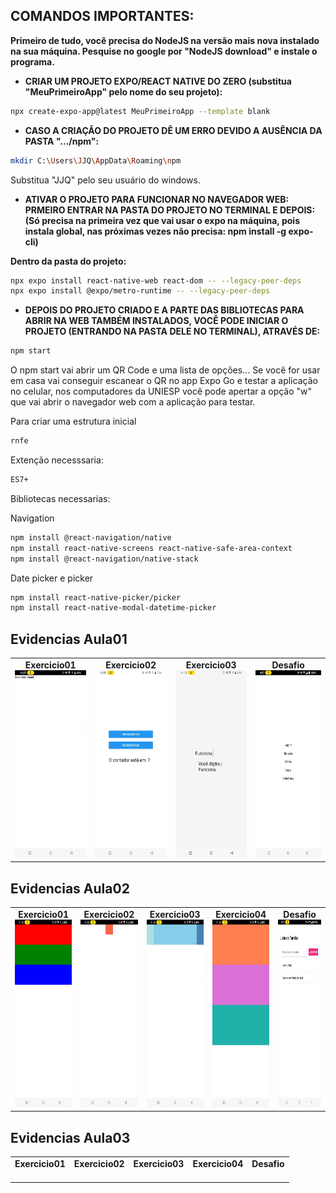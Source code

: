 ## **COMANDOS IMPORTANTES:**

**Primeiro de tudo, você precisa do NodeJS na versão mais nova instalado na sua máquina. Pesquise no google por "NodeJS download" e instale o programa.**

- **CRIAR UM PROJETO EXPO/REACT NATIVE DO ZERO (substitua "MeuPrimeiroApp" pelo nome do seu projeto):**
````bash
npx create-expo-app@latest MeuPrimeiroApp --template blank
````
- **CASO A CRIAÇÃO DO PROJETO DÊ UM ERRO DEVIDO A AUSÊNCIA DA PASTA ".../npm":**
````bash
mkdir C:\Users\JJQ\AppData\Roaming\npm
````
Substitua "JJQ" pelo seu usuário do windows.
- **ATIVAR O PROJETO PARA FUNCIONAR NO NAVEGADOR WEB:**
**PRMEIRO ENTRAR NA PASTA DO PROJETO NO TERMINAL E DEPOIS:** 
**(Só precisa na primeira vez que vai usar o expo na máquina, pois instala global, nas próximas vezes não precisa: npm install -g expo-cli)**
            
**Dentro da pasta do projeto:**
````bash
npx expo install react-native-web react-dom -- --legacy-peer-deps
npx expo install @expo/metro-runtime -- --legacy-peer-deps
````
- **DEPOIS DO PROJETO CRIADO E A PARTE DAS BIBLIOTECAS PARA ABRIR NA WEB TAMBÉM INSTALADOS, VOCÊ PODE INICIAR O PROJETO (ENTRANDO NA PASTA DELE NO TERMINAL), ATRAVÉS DE:**
````bash
npm start
````
O npm start vai abrir um QR Code e uma lista de opções... Se você for usar em casa vai conseguir escanear o QR no app Expo Go e testar a aplicação no celular, nos computadores da UNIESP você pode apertar a opção "w" que vai abrir o navegador web com a aplicação para testar.

Para criar uma estrutura inicial
````bash
rnfe
````
Extenção necesssaria:
````bash
ES7+
````
Bibliotecas necessarias:

Navigation
````bash
npm install @react-navigation/native
npm install react-native-screens react-native-safe-area-context
npm install @react-navigation/native-stack
````

Date picker e picker
````bash
npm install react-native-picker/picker
npm install react-native-modal-datetime-picker
````

## Evidencias Aula01

<table>
  <tr>
    <td align="center">
      <b>Exercicio01</b><br>
      <img src="https://github.com/Danielpqueiroz/uniesp_react_native/blob/main/react-native-2/aula01/reports/Ex01.jpeg?raw=true" height="300px" />
    </td>
    <td align="center">
      <b>Exercicio02</b><br>
      <img src="https://github.com/Danielpqueiroz/uniesp_react_native/blob/main/react-native-2/aula01/reports/Ex02.jpeg?raw=true" height="300px" />
    </td>
    <td align="center">
      <b>Exercicio03</b><br>
      <img src="https://github.com/Danielpqueiroz/uniesp_react_native/blob/main/react-native-2/aula01/reports/Ex03.jpeg?raw=true" height="300px" />
    </td>
    <td align="center">
      <b>Desafio</b><br>
      <img src="https://github.com/Danielpqueiroz/uniesp_react_native/blob/main/react-native-2/aula01_desafio/reports/Lista%20de%20itens.jpeg?raw=true" height="300px" />
    </td>
  </tr>
</table>

## Evidencias Aula02

<table>
  <tr>
    <td align="center">
      <b>Exercicio01</b><br>
      <img src="https://github.com/Danielpqueiroz/uniesp_react_native/blob/main/react-native-2/aula02/reports/ex01.jpeg?raw=true" height="300px" />
    </td>
    <td align="center">
      <b>Exercicio02</b><br>
      <img src="https://github.com/Danielpqueiroz/uniesp_react_native/blob/main/react-native-2/aula02/reports/ex02.jpeg?raw=true" height="300px" />
    </td>
    <td align="center">
      <b>Exercicio03</b><br>
      <img src="https://github.com/Danielpqueiroz/uniesp_react_native/blob/main/react-native-2/aula02/reports/ex03.jpeg?raw=true" height="300px" />
    </td>
    <td align="center">
      <b>Exercicio04</b><br>
      <img src="https://github.com/Danielpqueiroz/uniesp_react_native/blob/main/react-native-2/aula02/reports/ex04.jpeg?raw=true" height="300px" />
    </td>
    <td align="center">
      <b>Desafio</b><br>
      <img src="https://github.com/Danielpqueiroz/uniesp_react_native/blob/main/react-native-2/aula02_desafio/reports/Lista%20de%20tarefas.jpeg?raw=true" height="300px" />
    </td>
  </tr>
</table>

## Evidencias Aula03

<table>
  <tr>
    <td align="center">
      <b>Exercicio01</b><br>
      <img src="" height="300px" />
    </td>
    <td align="center">
      <b>Exercicio02</b><br>
      <img src="" height="300px" />
    </td>
    <td align="center">
      <b>Exercicio03</b><br>
      <img src="" height="300px" />
    </td>
    <td align="center">
      <b>Exercicio04</b><br>
      <img src="" height="300px" />
    </td>
    <td align="center">
      <b>Desafio</b><br>
      <img src="" height="300px" />
    </td>
  </tr>
</table>






